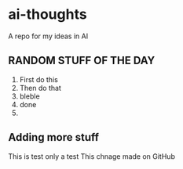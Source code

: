 # ai-thoughts
A repo for my ideas in AI

## RANDOM STUFF OF THE DAY
1. First do this
2. Then do that
3. bleble
4. done
5. 
## Adding more stuff
This is test only a test
This chnage made on GitHub
